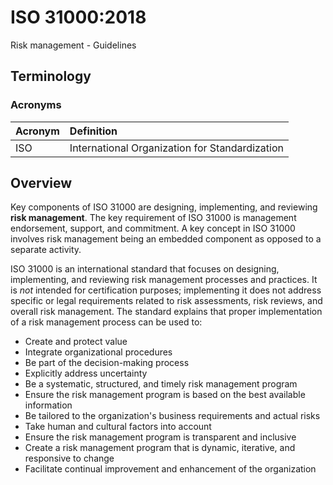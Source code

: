 # ISO 31000:2018

Risk management - Guidelines

## Terminology

### Acronyms

| Acronym | Definition |
| :--- | :--- |
| ISO | International Organization for Standardization |

## Overview

Key components of ISO 31000 are designing, implementing, and reviewing **risk management**. The key requirement of ISO 31000 is management endorsement, support, and commitment. A key concept in ISO 31000 involves risk management being an embedded component as opposed to a separate activity.

ISO 31000 is an international standard that focuses on designing, implementing, and reviewing risk management processes and practices. It is *not* intended for certification purposes; implementing it does not address specific or legal requirements related to risk assessments, risk reviews, and overall risk management. The standard explains that proper implementation of a risk management process can be used to:

- Create and protect value
- Integrate organizational procedures
- Be part of the decision-making process
- Explicitly address uncertainty
- Be a systematic, structured, and timely risk management program
- Ensure the risk management program is based on the best available information
- Be tailored to the organization's business requirements and actual risks
- Take human and cultural factors into account
- Ensure the risk management program is transparent and inclusive
- Create a risk management program that is dynamic, iterative, and responsive to change
- Facilitate continual improvement and enhancement of the organization